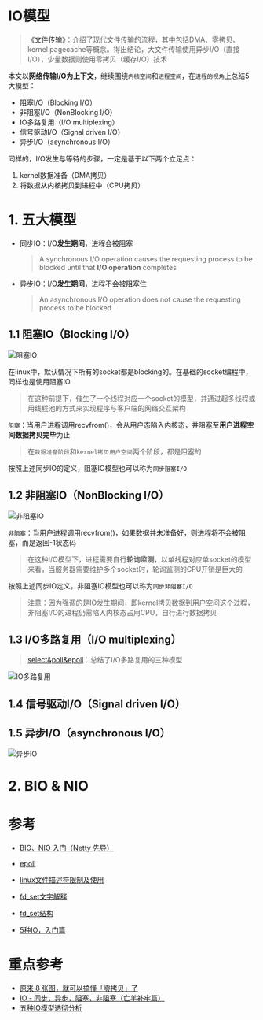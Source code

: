 # IO模型

<!-- 
5大IO模型：
- 同步阻塞IO
- 同步非阻塞IO（同步非阻塞I/O，第二个过程会阻塞）
- IO多路复用（基于选择器的同步非阻塞I/O，同样第二个过程会阻塞）
- 信号驱动IO（基于信号驱动，第二个过程同样会阻塞，属于同步IO）
- 异步IO（异步非阻塞I/O，两个过程都不阻塞）

- 同步IO：IO调用期间会被BLOCK住的，都算同步IO。所以阻塞IO一定是同步IO
    - 同步阻塞IO：在调用IO会一直block住
    - 同步非阻塞IO：在kernel准备数据的阶段中，可以返回，但是在kernel将数据复制到用户进程时会阻塞
- 异步IO：一定也是非阻塞IO

NIO使用的也是I/O 多路复用的思想，并基于reactor模型将调度线程抽象为选择器，所以NIO/IO复用模型为：同步非阻塞IO
epoll rbr和rdlist -->

> [《文件传输》](https://asea-cch.life/achrives/文件传输)：介绍了现代文件传输的流程，其中包括DMA、零拷贝、kernel pagecache等概念。得出结论，大文件传输使用异步I/O（直接I/O），少量数据则使用零拷贝（缓存I/O）技术

本文以**网络传输I/O为上下文**，继续围绕`内核空间`和`进程空间`，在`进程的视角`上总结5大模型：
- 阻塞I/O（Blocking I/O）
- 非阻塞I/O（NonBlocking I/O）
- IO多路复用（I/O multiplexing）
- 信号驱动I/O（Signal driven I/O）
- 异步I/O（asynchronous I/O）

同样的，I/O发生与等待的步骤，一定是基于以下两个立足点：
1. kernel数据准备（DMA拷贝）
2. 将数据从内核拷贝到进程中（CPU拷贝）

# **1. 五大模型**

- 同步IO：I/O**发生期间**，进程会被阻塞

    > A synchronous I/O operation causes the requesting process to be blocked until that **I/O operation** completes

- 异步IO：I/O**发生期间**，进程不会被阻塞住

    > An asynchronous I/O operation does not cause the requesting process to be blocked

## **1.1 阻塞IO（Blocking I/O）**

![阻塞IO](https://asea-cch.life/upload/2021/08/%E9%98%BB%E5%A1%9EIO-3e0f2ba38005420785772ad37b2c7a7d.gif)

在linux中，默认情况下所有的socket都是blocking的。在基础的socket编程中，同样也是使用阻塞IO

> 在这种前提下，催生了一个线程对应一个socket的模型，并通过起多线程或用线程池的方式来实现程序与客户端的网络交互架构

`阻塞`：当用户进程调用recvfrom()，会从用户态陷入内核态，并阻塞至**用户进程空间数据拷贝完毕**为止

> 在`数据准备阶段`和`kernel拷贝用户空间`两个阶段，都是阻塞的

按照上述同步IO的定义，阻塞IO模型也可以称为`同步阻塞I/O`

## **1.2 非阻塞IO（NonBlocking I/O）**

![非阻塞IO](https://asea-cch.life/upload/2021/08/%E9%9D%9E%E9%98%BB%E5%A1%9EIO-f6a826fe48914c9daee7b1b70a94a67b.gif)

`非阻塞`：当用户进程调用recvfrom()，如果数据并未准备好，则进程将不会被阻塞，而是返回-1状态码

> 在这种I/O模型下，进程需要自行**轮询监测**，以单线程对应单socket的模型来看，当服务器需要维护多个socket时，轮询监测的CPU开销是巨大的

按照上述同步IO定义，非阻塞IO模型也可以称为`同步非阻塞I/O`

> 注意：因为强调的是IO发生期间，即kernel拷贝数据到用户空间这个过程，非阻塞I/O的进程仍需陷入内核态占用CPU，自行进行数据拷贝

## **1.3 I/O多路复用（I/O multiplexing）**

> [select&poll&epoll](https://asea-cch.life/achrives/select&poll&epoll)：总结了I/O多路复用的三种模型

![IO多路复用](https://asea-cch.life/upload/2021/08/IO%E5%A4%9A%E8%B7%AF%E5%A4%8D%E7%94%A8-07df85c4276b48ed8abec21febe777bb.gif)

## **1.4 信号驱动I/O（Signal driven I/O）**



## **1.5 异步I/O（asynchronous I/O）**

![异步IO](https://asea-cch.life/upload/2021/08/%E5%BC%82%E6%AD%A5IO-5214de95080e4c35a195b4b4e082755f.gif)

# **2. BIO & NIO**


# 参考
- [BIO、NIO 入门（Netty 先导）](https://blog.csdn.net/w903328615/article/details/113914902?spm=1001.2014.3001.5501)
- [epoll](https://blog.csdn.net/qq_31967569/article/details/89678482)

- [linux文件描述符限制及使用](https://blog.csdn.net/guotianqing/article/details/82313996)
- [fd_set文字解释](https://www.cnblogs.com/wuyepeng/p/9745573.html)
- [fd_set结构](https://www.freesion.com/article/42831060952/)
- [5种IO，入门篇](https://zhuanlan.zhihu.com/p/115912936)

# 重点参考
- [原来 8 张图，就可以搞懂「零拷贝」了](https://zhuanlan.zhihu.com/p/258513662)
- [IO - 同步，异步，阻塞，非阻塞（亡羊补牢篇）](https://blog.csdn.net/historyasamirror/article/details/5778378)
- [五种IO模型透彻分析](https://www.cnblogs.com/f-ck-need-u/p/7624733.html)